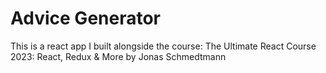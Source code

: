 # Advice Generator

This is a react app I built alongside the course:
The Ultimate React Course 2023: React, Redux & More by Jonas Schmedtmann
